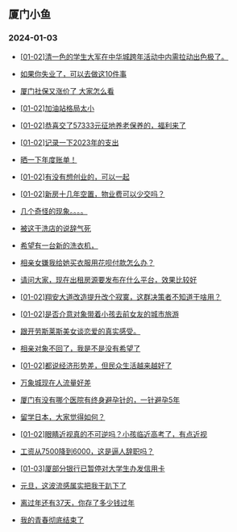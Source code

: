 ## 厦门小鱼 
### 2024-01-03

+ [[01-02]清一色的学生大军在中华城跨年活动中内需拉动出色极了。](http://bbs.xmfish.com/read-htm-tid-18129195.html)

+ [如果你失业了，可以去做这10件事](http://bbs.xmfish.com/read-htm-tid-18129151.html)

+ [厦门社保又涨价了  大家怎么看](http://bbs.xmfish.com/read-htm-tid-18129284.html)

+ [[01-02]加油站格局太小](http://bbs.xmfish.com/read-htm-tid-18129189.html)

+ [[01-02]恭喜交了57333元征地养老保养的，福利来了](http://bbs.xmfish.com/read-htm-tid-18129371.html)

+ [[01-02]记录一下2023年的支出](http://bbs.xmfish.com/read-htm-tid-18129207.html)

+ [晒一下年度账单！](http://bbs.xmfish.com/read-htm-tid-18129356.html)

+ [[01-02]有没有想创业的，可以一起](http://bbs.xmfish.com/read-htm-tid-18129430.html)

+ [[01-02]新房十几年空置，物业费可以少交吗？](http://bbs.xmfish.com/read-htm-tid-18129397.html)

+ [几个奇怪的现象。。。。](http://bbs.xmfish.com/read-htm-tid-18129390.html)

+ [被这干洗店的说辞气死](http://bbs.xmfish.com/read-htm-tid-18129358.html)

+ [希望有一台新的洗衣机，](http://bbs.xmfish.com/read-htm-tid-18129402.html)

+ [相亲女嫌我给她买衣服用花呗付款怎么办？](http://bbs.xmfish.com/read-htm-tid-18129435.html)

+ [请问大家，现在出租房源要发布在什么平台，效果比较好](http://bbs.xmfish.com/read-htm-tid-18129353.html)

+ [[01-02]翔安大道改造提升改个寂寞，这群决策者不知道干啥用？](http://bbs.xmfish.com/read-htm-tid-18129487.html)

+ [[01-02]是否介意对象带着小孩去前女友的城市旅游](http://bbs.xmfish.com/read-htm-tid-18129465.html)

+ [跟开劳斯莱斯美女谈恋爱的真实感受。](http://bbs.xmfish.com/read-htm-tid-18129624.html)

+ [相亲对象不回了，我是不是没有希望了](http://bbs.xmfish.com/read-htm-tid-18129616.html)

+ [[01-02]都说经济形势差，但民众生活越来越好了](http://bbs.xmfish.com/read-htm-tid-18129697.html)

+ [万象城现在人流量好差](http://bbs.xmfish.com/read-htm-tid-18129580.html)

+ [厦门有没有哪个医院有终身避孕针的，一针避孕5年](http://bbs.xmfish.com/read-htm-tid-18129589.html)

+ [留学日本，大家觉得如何？](http://bbs.xmfish.com/read-htm-tid-18129559.html)

+ [[01-02]眼睛近视真的不可逆吗？小孩临近高考了，有点近视](http://bbs.xmfish.com/read-htm-tid-18129518.html)

+ [工资从7500降到6000，这是逼人辞职吗？](http://bbs.xmfish.com/read-htm-tid-18129880.html)

+ [[01-03]厦部分银行已暂停对大学生办发信用卡](http://bbs.xmfish.com/read-htm-tid-18129762.html)

+ [元旦，这波流感属实把我干趴下了](http://bbs.xmfish.com/read-htm-tid-18129852.html)

+ [离过年还有37天，你存了多少钱过年](http://bbs.xmfish.com/read-htm-tid-18129564.html)

+ [我的青春彻底结束了](http://bbs.xmfish.com/read-htm-tid-18129886.html)

